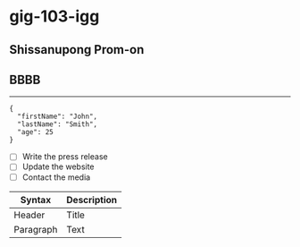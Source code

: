 # gig-103-igg
## Shissanupong Prom-on
## BBBB
***
```
{
  "firstName": "John",
  "lastName": "Smith",
  "age": 25
}
```
- [ ] Write the press release
- [ ] Update the website
- [ ] Contact the media

| Syntax | Description |
| ----------- | ----------- |
| Header | Title |
| Paragraph | Text |

